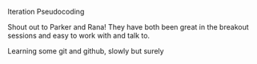 Iteration
Pseudocoding

Shout out to Parker and Rana! They have both been great in the breakout sessions and easy to work with and talk to.

Learning some git and github, slowly but surely 
